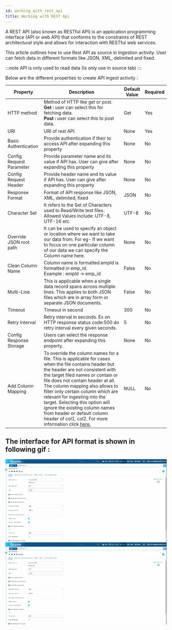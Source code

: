 ```yaml
---
id: working_with_rest_api
title: Working with REST Api
---
```


A REST API (also known as RESTful API) is an application programming interface (API or web API) that conforms to the constraints of REST architectural style and allows for interaction with RESTful web services.

This article outlines how to use Rest API as source in Ingestion activity. User can fetch data in different formats like JSON, XML, delimited and fixed.

:::note 
API is only used to read data (Is only use in source tab)
:::

Below are the different properties to create API ingest activity :

|Property|Description|Default Value|Required|
|--- |--- |--- |--- |
|HTTP method|Method of HTTP like get or post.<br/> **Get :** user can select this for fetching data.<br/> **Post :** user can select this to post data.|Get|Yes|
|URI|URI of rest API.|None|Yes|
|Basic Authentication|Provide authentication if their to access API after expanding this property|None|No|
|Config Request Parameter|Provide parameter name and its value if API has. User can give after expanding this property|None|No|
|Config Request Header|Provide header name and its value if API has. User can give after expanding this property|None|No|
|Response Format|Format of API response like JSON, XML, delimited, fixed|JSON|No|
|Character Set|It refers to the Set of Characters used to Read/Write test files. Allowed Values include: UTF-8, UTF-16 etc.|UTF-8|No|
|Override JSON root path|It can be used to specify an object or location where we want to take our data from. For eg- If we want to focus on one particular column of our data we can specify the Column name here.|None|No|
|Clean Column Name|Column name is formatted.empId is formatted in emp_id.<br/> Example : empId -> emp_id|False|No|
|Multi-Line|This is applicable when a single data record spans across multiple lines. This applies to both JSON files which are in array form or separate JSON documents.|False|No|
|Timeout|Timeout in second|300|No|
|Retry Interval|Retry interval in seconds. Ex on HTTP response status code:500 do retry interval every given seconds.|5|No|
|Config Response Storage|Users can select the response endpoint after expanding this property.|None|No|
|Add Column Mapping|To override the column names for a file. This is applicable for cases when the file contains header but the header are not consistent with the target filed names or contain or file does not contain header at all. The column mapping also allows to filter only certain column which are relevant for ingesting into the target. Selecting this option will ignore the existing column names from header or default column header of col1, col2. For more information click [here.](working_with_delimited_files#column-mapping-in-delimited-files) |NULL|No|


## The interface for API format is shown in following gif :

![image alt text](/img/docs/how-to-guides/ingest_data/rest_1.gif)
<a href="/img/docs/how-to-guides/ingest_data/rest_1.gif" target="_self" >
    <img src="/img/docs/how-to-guides/ingest_data/rest_1.gif" />
</a> 

